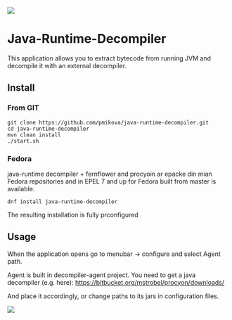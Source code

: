 <a href="https://copr.fedorainfracloud.org/coprs/radekmanak/java-runtime-decompiler/package/java-runtime-decompiler/"><img src="https://copr.fedorainfracloud.org/coprs/radekmanak/java-runtime-decompiler/package/java-runtime-decompiler/status_image/last_build.png" /></a>
# Java-Runtime-Decompiler
This application allows you to extract bytecode from running JVM and decompile it with an external decompiler.
## Install
### From GIT
```
git clone https://github.com/pmikova/java-runtime-decompiler.git
cd java-runtime-decompiler
mvn clean install
./start.sh
```
### Fedora
java-runtime decompiler + fernflower and procyoin ar epacke din mian Fedora repositories and in EPEL 7 and up for Fedora built from master is available.
```
dnf install java-runtime-decompiler
```
The resulting installation is fully prconfigured

## Usage
When the application opens go to menubar -> configure and select Agent path.

Agent is built in decompiler-agent project.
You need to get a java decompiler (e.g. here):
https://bitbucket.org/mstrobel/procyon/downloads/

And place it accordingly, or change paths to its jars in configuration files.

![](https://i.imgur.com/3N8hFOp.png)
